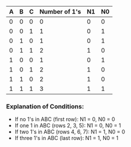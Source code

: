 | A | B | C | Number of 1's | N1 | N0 |
|---|---|---|--------------|----|----|
| 0 | 0 | 0 | 0            | 0  | 0  |
| 0 | 0 | 1 | 1            | 0  | 1  |
| 0 | 1 | 0 | 1            | 0  | 1  |
| 0 | 1 | 1 | 2            | 1  | 0  |
| 1 | 0 | 0 | 1            | 0  | 1  |
| 1 | 0 | 1 | 2            | 1  | 0  |
| 1 | 1 | 0 | 2            | 1  | 0  |
| 1 | 1 | 1 | 3            | 1  | 1  |

### Explanation of Conditions:
- If no 1's in ABC (first row): N1 = 0, N0 = 0
- If one 1 in ABC (rows 2, 3, 5): N1 = 0, N0 = 1
- If two 1's in ABC (rows 4, 6, 7): N1 = 1, N0 = 0
- If three 1's in ABC (last row): N1 = 1, N0 = 1
